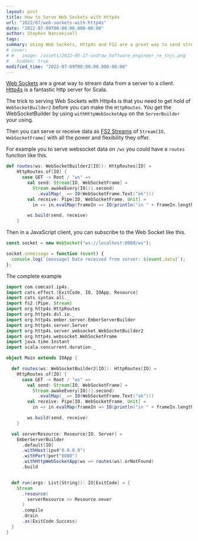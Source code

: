 ```yaml
---
layout: post
title: How to Serve Web Sockets with Http4s
url: "2022/07/web-sockets-with-http4s"
date: "2022-07-09T00:00:00.000-00:00"
author: Stephen Nancekivell
tags:
summary: Using Web Sockets, Http4s and FS2 are a great way to send streaming data to a client...
# cover:
# #   image: /assets/2022-05-17-undraw_Software_engineer_re_tnjc.png
#   hidden: true
modified_time: "2022-07-09T00:00:00.000-00:00"
---
```


[Web Sockets](https://en.wikipedia.org/wiki/WebSocket) are a great way to stream data from a server to a client. [Http4s](https://http4s.org/) is a fantastic http server for Scala.

The trick to serving Web Sockets with Http4s is that you need to get hold of `WebSocketBuilder2` before you can make the `HttpRoutes`. You get the WebSocketBuilder by using `withHttpWebSocketApp` on the `ServerBuilder` your using.

Then you can serve or receive data as [FS2 Streams](https://fs2.io) of `Stream[IO, WebSocketFrame]` with all the power and flexibility they offer.

For example you to serve websocket data on `/ws` you could have a `routes` function like this.

```scala
def routes(ws: WebSocketBuilder2[IO]): HttpRoutes[IO] =
    HttpRoutes.of[IO] {
      case GET -> Root / "ws" =>
        val send: Stream[IO, WebSocketFrame] =
          Stream.awakeEvery[IO](1.second)
            .evalMap(_ => IO(WebSocketFrame.Text("ok")))
        val receive: Pipe[IO, WebSocketFrame, Unit] =
          in => in.evalMap(frameIn => IO(println("in " + frameIn.length)))

        ws.build(send, receive)
    }
```

Then in a JavaScript client, you can subscribe to the Web Socket like this.

```js
const socket = new WebSocket("ws://localhost:8080/ws");

socket.onmessage = function (event) {
  console.log(`[message] Data received from server: ${event.data}`);
};
```

The complete example

```scala
import com.comcast.ip4s._
import cats.effect.{ExitCode, IO, IOApp, Resource}
import cats.syntax.all._
import fs2.{Pipe, Stream}
import org.http4s.HttpRoutes
import org.http4s.dsl.io._
import org.http4s.ember.server.EmberServerBuilder
import org.http4s.server.Server
import org.http4s.server.websocket.WebSocketBuilder2
import org.http4s.websocket.WebSocketFrame
import java.time.Instant
import scala.concurrent.duration._

object Main extends IOApp {

  def routes(ws: WebSocketBuilder2[IO]): HttpRoutes[IO] =
    HttpRoutes.of[IO] {
      case GET -> Root / "ws" =>
        val send: Stream[IO, WebSocketFrame] =
          Stream.awakeEvery[IO](1.second)
            .evalMap(_ => IO(WebSocketFrame.Text("ok")))
        val receive: Pipe[IO, WebSocketFrame, Unit] =
          in => in.evalMap(frameIn => IO(println("in " + frameIn.length)))

        ws.build(send, receive)
    }

  val serverResource: Resource[IO, Server] =
    EmberServerBuilder
      .default[IO]
      .withHost(ipv4"0.0.0.0")
      .withPort(port"8080")
      .withHttpWebSocketApp(ws => routes(ws).orNotFound)
      .build


  def run(args: List[String]): IO[ExitCode] = {
    Stream
      .resource(
        serverResource >> Resource.never
      )
      .compile
      .drain
      .as(ExitCode.Success)
  }
}
```
